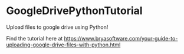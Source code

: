 # GoogleDrivePythonTutorial
Upload files to google drive using Python!

Find the tutorial here at https://www.bryasoftware.com/your-guide-to-uploading-google-drive-files-with-python.html
